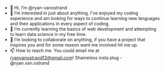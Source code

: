 - 👋 Hi, I’m @ryan-vanostrand
- 👀 I’m interested in just about anything. I've enjoyed my coding experience and am looking for ways to continue learning new languages and their applications in every aspect of coding.
- 🌱 I’m currently learning the basics of web development and attempting to learn data science in my free time.
- 💞️ I’m looking to collaborate on anything, if you have a project that inspires you and for some reason want me involved hit me up.
- 📫 How to reach me. You could email me at ryanvanostrand12@gmail.com! Shameless insta plug - @ryan.van.ostrand

<!---
ryan-vanostrand/ryan-vanostrand is a ✨ special ✨ repository because its `README.md` (this file) appears on your GitHub profile.
You can click the Preview link to take a look at your changes.
--->
